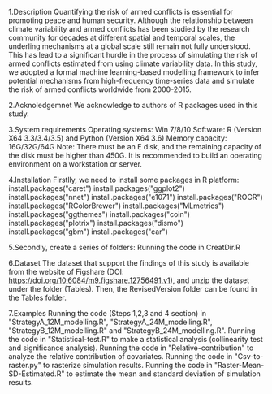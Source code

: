 1.Description
Quantifying the risk of armed conflicts is essential for promoting peace and human security. Although the relationship between climate variability and armed conflicts has been studied by the research community for decades at different spatial and temporal scales, the underling mechanisms at a global scale still remain not fully understood. This has lead to a significant hurdle in the process of simulating the risk of armed conflicts estimated from using climate variability data. In this study, we adopted a formal machine learning-based modelling framework to infer potential mechanisms from high-frequency time-series data and simulate the risk of armed conflicts worldwide from 2000-2015. 



2.Acknoledgemnet
We acknowledge to authors of R packages used in this study. 



3.System requirements
Operating systems: Win 7/8/10
Software: R (Version X64 3.3/3.4/3.5) and Python (Version X64 3.6)
Memory capacity: 16G/32G/64G
Note: There must be an E disk, and the remaining capacity of the disk must be higher than 450G. It is recommended to build an operating environment on a workstation or server.



4.Installation
Firstlly, we need to install some packages in R platform:
install.packages("caret")
install.packages("ggplot2")
install.packages("nnet")
install.packages("e1071")
install.packages("ROCR")
install.packages("RColorBrewer")
install.packages("MLmetrics")
install.packages("ggthemes")
install.packages("coin")
install.packages("plotrix")
install.packages("dismo")
install.packages("gbm")
install.packages("car")

5.Secondly, create a series of folders:
Running the code in CreatDir.R



6.Dataset
The dataset that support the findings of this study is available from the website of Figshare (DOI: https://doi.org/10.6084/m9.figshare.12756491.v1), and unzip the dataset under the folder (Tables). Then, the RevisedVersion folder can be found in the Tables folder.



7.Examples
Running the code (Steps 1,2,3 and 4 section) in "StrategyA_12M_modelling.R", "StrategyA_24M_modelling.R", "StrategyB_12M_modelling.R" and "StrategyB_24M_modelling.R". 
Running the code in "Statistical-test.R" to make a statistical analysis (collinearity test and significance analysis).
Running the code in "Relative-contribution" to analyze the relative contribution of covariates.
Running the code in "Csv-to-raster.py" to rasterize simulation results.
Running the code in "Raster-Mean-SD-Estimated.R" to estimate the mean and standard deviation of simulation results.



